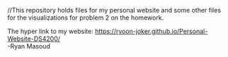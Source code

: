 //This repository holds files for my personal website and some other files for the visualizations for problem 2 on the homework. 

The hyper link to my website: https://ryoon-joker.github.io/Personal-Website-DS4200/  
-Ryan Masoud
